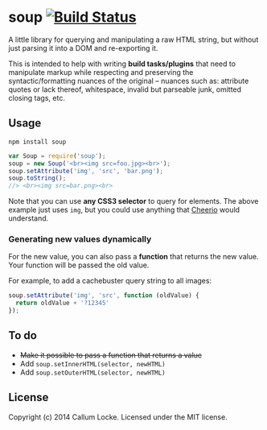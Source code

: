 # soup [![Build Status](https://secure.travis-ci.org/callumlocke/soup.png?branch=master)](http://travis-ci.org/callumlocke/soup)

A little library for querying and manipulating a raw HTML string, but without just parsing it into a DOM and re-exporting it.

This is intended to help with writing **build tasks/plugins** that need to manipulate markup while respecting and preserving the syntactic/formatting nuances of the original – nuances such as: attribute quotes or lack thereof, whitespace, invalid but parseable junk, omitted closing tags, etc.


Usage
-----

`npm install soup`

```javascript
var Soup = require('soup');
soup = new Soup('<br><img src=foo.jpg><br>');
soup.setAttribute('img', 'src', 'bar.png');
soup.toString();
//> <br><img src=bar.png><br>
```

Note that you can use **any CSS3 selector** to query for elements. The above example just uses `img`, but you could use anything that [Cheerio](https://github.com/MatthewMueller/cheerio) would understand.


### Generating new values dynamically

For the new value, you can also pass a **function** that returns the new value. Your function will be passed the old value.

For example, to add a cachebuster query string to all images:

```javascript
soup.setAttribute('img', 'src', function (oldValue) {
  return oldValue + '?12345'
});
```


To do
-----

* ~~Make it possible to pass a function that returns a value~~
* Add `soup.setInnerHTML(selector, newHTML)`
* Add `soup.setOuterHTML(selector, newHTML)`


License
-------

Copyright (c) 2014 Callum Locke. Licensed under the MIT license.
